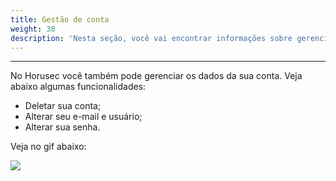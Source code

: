 ```yaml
---
title: Gestão de conta
weight: 38
description: 'Nesta seção, você vai encontrar informações sobre gerenciamento de conta e webhook.'
---
```


---

No Horusec você também pode gerenciar os dados da sua conta. Veja abaixo algumas funcionalidades:

* Deletar sua conta;
* Alterar seu e-mail e usuário;
* Alterar sua senha.

Veja no gif abaixo: 

![](https://horusec.io/public/docs/ptbr/references/manager/account-management/1.gif)
